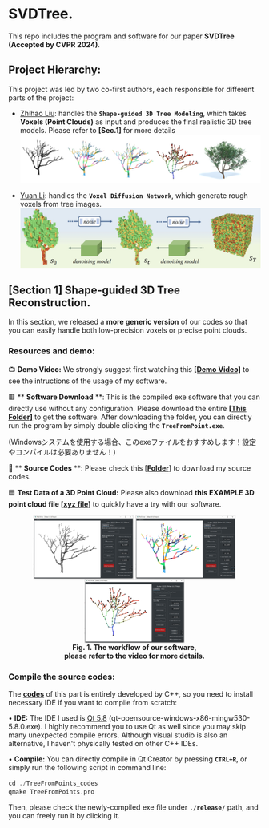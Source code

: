 # SVDTree.

This repo includes the program and software for our paper **SVDTree (Accepted by CVPR 2024)**.

## Project Hierarchy:
This project was led by two co-first authors, each responsible for different parts of the project:

- [Zhihao Liu](https://ryuzhihao123.github.io/): handles the **``Shape-guided 3D Tree Modeling``**, which takes **Voxels (Point Clouds)** as input and produces the final realistic 3D tree models. Please refer to **\[Sec.1\]** for more details
![image info](https://github.com/RyuZhihao123/SVDTree/blob/main/Fig_0.png)

- [Yuan Li](): handles the **``Voxel Diffusion Network``**, which generate rough voxels from tree images.
![image info](https://github.com/RyuZhihao123/SVDTree/blob/main/Fig_1.png)

## \[Section 1\] Shape-guided 3D Tree Reconstruction. 

In this section, we released a **more generic version** of our codes so that you can easily handle both low-precision voxels or precise point clouds. 

### Resources and demo:


📺 **Demo Video:** We strongly suggest first watching this **[[Demo Video]](https://drive.google.com/file/d/1htelf6xldyFYocqnZ6rtEZxSvwj3Gy1I/view?usp=sharing)** to see the intructions of the usage of my software.

🟥 \*\* **Software Download** \*\*: This is the compiled exe software that you can directly use without any configuration. Please download the entire **[[This Folder]](https://github.com/RyuZhihao123/SVDTree/tree/main/TreeFromPoints_exe)** to get the software. After downloading the folder, you can directly run the program by simply double clicking the **``TreeFromPoint.exe``**. 

 (Windowsシステムを使用する場合、このexeファイルをおすすめします！設定やコンパイルは必要ありません！)

📁 \*\* **Source Codes** \*\*: Please check this [**[Folder](https://github.com/RyuZhihao123/SVDTree/tree/main/TreeFromPoints_codes)**] to download my source codes.



🟦 **Test Data of a 3D Point Cloud:** Please also download **this EXAMPLE 3D point cloud file [[xyz file](https://github.com/RyuZhihao123/SVDTree/blob/main/Tree1_input.xyz)]** to quickly have a try with our software.




<div align=center>
<img src="https://github.com/RyuZhihao123/SVDTree/blob/main/Fig_UI_1.png" width = "200" alt="ack" title="dasdasdsa title" align=center />
<img src="https://github.com/RyuZhihao123/SVDTree/blob/main/Fig_UI_2.png" width = "200" alt="ack" title="dasdasdsa title" align=center />
<img src="https://github.com/RyuZhihao123/SVDTree/blob/main/Fig_UI_3.png" width = "200" alt="ack" title="dasdasdsa title" align=center />
<br/><center><b>Fig. 1. The workflow of our software, <br>please refer to the video for more details.</b></center>
</div>


### Compile the source codes:
The **[codes](https://github.com/RyuZhihao123/SVDTree/tree/main/TreeFromPoints_codes)** of this part is entirely developed by C++, so you need to install necessary IDE if you want to compile from scratch:

• **IDE:** The IDE I used is [Qt 5.8](https://download.qt.io/new_archive/qt/5.8/5.8.0/) (qt-opensource-windows-x86-mingw530-5.8.0.exe). I highly recommend you to use Qt as well since you may skip many unexpected compile errors. 
Although visual studio is also an alternative, I haven't physically tested on other C++ IDEs. 

• **Compile:** You can directly compile in Qt Creator by pressing **``CTRL+R``**, or simply run the following script in command line:

```cpp
cd ./TreeFromPoints_codes
qmake TreeFromPoints.pro
```

Then, please check the newly-compiled exe file under **``./release/``** path, and you can freely run it by clicking it.